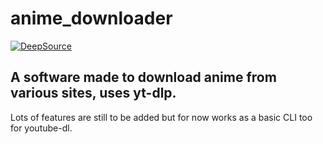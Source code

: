 # anime_downloader

[![DeepSource](https://deepsource.io/gh/B0SEmc/Anime-Downloader.svg/?label=active+issues&token=OT1ncXYOtJsgq5kxkSkv8dz6)](https://deepsource.io/gh/B0SEmc/Anime-Downloader/?ref=repository-badge)

## A software made to download anime from various sites, uses yt-dlp.
Lots of features are still to be added but for now works as a basic CLI too for youtube-dl.